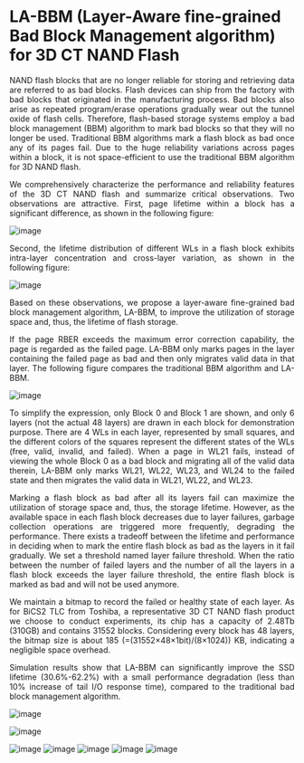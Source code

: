 # LA-BBM (Layer-Aware fine-grained Bad Block Management algorithm) for 3D CT NAND Flash

<p align = "justify">
NAND flash blocks that are no longer reliable for storing and retrieving data are referred to as bad blocks. Flash devices can ship from the factory with bad blocks that originated in the manufacturing process. Bad blocks also arise as repeated program/erase operations gradually wear out the tunnel oxide of flash cells. Therefore, flash-based storage systems employ a bad block management (BBM) algorithm to mark bad blocks so that they will no longer be used. Traditional BBM algorithms mark a flash block as bad once any of its pages fail. Due to the huge reliability variations across pages within a block, it is not space-efficient to use the traditional BBM algorithm for 3D NAND flash.
</p>

<p align = "justify">
We comprehensively characterize the performance and reliability features of the 3D CT NAND flash and summarize critical observations. Two observations are attractive. First, page lifetime within a block has a significant difference, as shown in the following figure:
</p>

![image](https://github.com/BaiShuhan/LA-BBM/blob/main/figures/%20Page%20lifetime%20distribution%20within%20a%20block.png)

<p align = "justify">
Second, the lifetime distribution of different WLs in a flash block exhibits intra-layer concentration and cross-layer variation, as shown in the following figure:
</p>

![image](https://github.com/BaiShuhan/LA-BBM/blob/main/figures/%20Lifetime%20distributions%20of%20WLs%20within%20a%20block.png)

<p align = "justify">
Based on these observations,  we propose a layer-aware fine-grained bad block management algorithm, LA-BBM, to improve the utilization of storage space and, thus, the lifetime of flash storage.
</p>

<p align = "justify">
If the page RBER exceeds the maximum error correction capability, the page is regarded as the failed page. LA-BBM only marks pages in the layer containing the failed page as bad and then only migrates valid data in that layer. The following figure compares the traditional BBM algorithm and LA-BBM.
</p>

![image](https://github.com/BaiShuhan/LA-BBM/blob/main/figures/%20Traditional%20BBM%20algorithm%20and%20LA-BBM.png)

<p align = "justify">
To simplify the expression, only Block 0 and Block 1 are shown, and only 6 layers (not the actual 48 layers) are drawn in each block for demonstration purpose. There are 4 WLs in each layer, represented by small squares, and the different colors of the squares represent the different states of the WLs (free, valid, invalid, and failed). When a page in WL21 fails, instead of viewing the whole Block 0 as a bad block and migrating all of the valid data therein, LA-BBM only marks WL21, WL22, WL23, and WL24 to the failed state and then migrates the valid data in WL21, WL22, and WL23.
</p>

<p align = "justify">
Marking a flash block as bad after all its layers fail can maximize the utilization of storage space and, thus, the storage lifetime. However, as the available space in each flash block decreases due to layer failures, garbage collection operations are triggered more frequently, degrading the performance. There exists a tradeoff between the lifetime and performance in deciding when to mark the entire flash block as bad as the layers in it fail gradually. We set a threshold named layer failure threshold. When the ratio between the number of failed layers and the number of all the layers in a flash block exceeds the layer failure threshold, the entire flash block is marked as bad and will not be used anymore. 
</p>

<p align = "justify">
We maintain a bitmap to record the failed or healthy state of each layer. As for BiCS2 TLC from Toshiba, a representative 3D CT NAND flash product we choose to conduct experiments, its chip has a capacity of 2.48Tb (310GB) and contains 31552 blocks. Considering every block has 48 layers, the bitmap size is about 185 (=(31552×48×1bit)/(8×1024)) KB, indicating a negligible space overhead.
</p>

<p align = "justify">
Simulation results show that LA-BBM can significantly improve the SSD lifetime (30.6%-62.2%) with a small performance degradation (less than 10% increase of tail I/O response time), compared to the traditional bad block management algorithm.
</p>

![image](https://github.com/BaiShuhan/LA-BBM/blob/main/figures/The%20increase%20of%20the%20maximum%20volume%20of%20flash%20writes.png)

![image](https://github.com/BaiShuhan/LA-BBM/blob/main/figures/%20The%20increase%20of%20the%20maximum%20volume%20of%20user%20data%20writes.png)

![image](https://github.com/BaiShuhan/LA-BBM/blob/main/figures/IO%20response%20time_exchange.png)
![image](https://github.com/BaiShuhan/LA-BBM/blob/main/figures/IO%20response%20time_hm0.png)
![image](https://github.com/BaiShuhan/LA-BBM/blob/main/figures/IO%20response%20time_usr0.png)
![image](https://github.com/BaiShuhan/LA-BBM/blob/main/figures/IO%20response%20time_ts0.png)
![image](https://github.com/BaiShuhan/LA-BBM/blob/main/figures/IO%20response%20time_vps.png)
